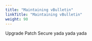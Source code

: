 ```yaml
---
title: "Maintaining vBulletin"
linkTitle: "Maintaining vBulletin"
weight: 90
---
```


Upgrade
Patch
Secure
yada yada yada